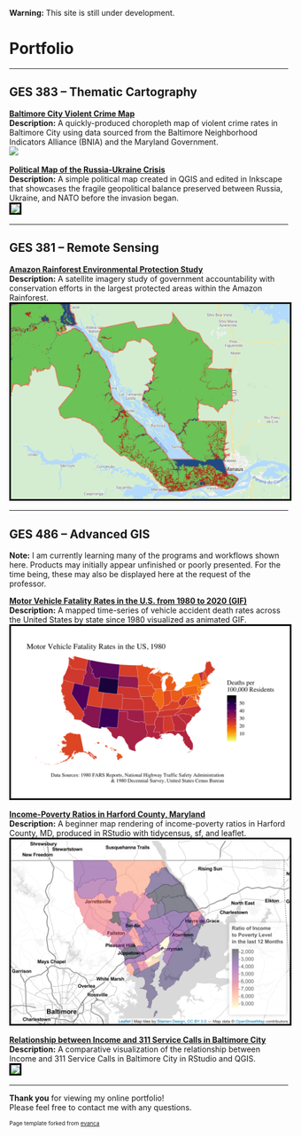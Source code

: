 **Warning:** This site is still under development.

# Portfolio

---

## GES  383 – Thematic Cartography 

**[Baltimore City Violent Crime Map](/Project383.2/index)** <br>
**Description:** A quickly-produced choropleth map of violent crime rates in Baltimore City using data sourced from the Baltimore Neighborhood Indicators Alliance (BNIA) and the Maryland Government. <br>
[<img src="Project383.2/Lab3ges383.svg?raw=true"/>](/Project383.2/index)


**[Political Map of the Russia-Ukraine Crisis](/Project383/index)** <br>
**Description:** A simple political map created in QGIS and edited in Inkscape that showcases the fragile geopolitical balance preserved between Russia, Ukraine, and NATO before the invasion began. <br>
[<img style="border:3px solid black;" src="Project383/ukrainerussiaMAP.svg?raw=true"/>](/Project383/index)

---

## GES  381 – Remote Sensing

**[Amazon Rainforest Environmental Protection Study](/Project381/index)** <br>
**Description:** A satellite imagery study of government accountability with conservation efforts in the largest protected areas within the Amazon Rainforest. <br>
[<img style="border:3px solid black;" src="Project381/Screen Shot 2022-02-14 at 11.14.42 PM.png?raw=true"/>](/Project381/index)

---

## GES  486 – Advanced GIS 

**Note:** I am currently learning many of the programs and workflows shown here. Products may initially appear unfinished or poorly presented. For the time being, these may also be displayed here at the request of the professor. <br>

**[Motor Vehicle Fatality Rates in the U.S. from 1980 to 2020 (GIF)](/Project486.3/index)** <br>
**Description:** A mapped time-series of vehicle accident death rates across the United States by state since 1980 visualized as animated GIF. <br>
[<img style="border:3px solid black;" src="Project486.3/P1MotorDeaths.gif?raw=true"/>](/Project486.3/index)

**[Income-Poverty Ratios in Harford County, Maryland](/Project486.1/index)** <br>
**Description:** A beginner map rendering of income-poverty ratios in Harford County, MD, produced in RStudio with tidycensus, sf, and leaflet. <br>
[<img style="border:3px solid black;" src="Project486.1/Screen Shot 2022-02-21 at 10.09.36 PM.png?raw=true"/>](/Project486.1/index)


**[Relationship between Income and 311 Service Calls in Baltimore City](/Project486.2/index)** <br>
**Description:** A comparative visualization of the relationship between Income and 311 Service Calls in Baltimore City in RStudio and QGIS. <br>
[<img style="border:3px solid black;" src="Project486.2/BCityRelat.png?raw=true"/>](/Project486.2/index)

---

**Thank you** for viewing my online portfolio! <br>
Please feel free to contact me with any questions.

<p style="font-size:10px">Page template forked from <a href="https://github.com/evanca/quick-portfolio">evanca</a></p>
<!-- Remove above link if you don't want to attibute -->
